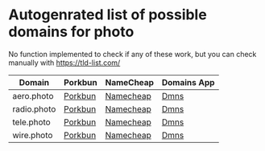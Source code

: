 # Autogenrated list of possible domains for photo

No function implemented to check if any of these work, but you can check manually with https://tld-list.com/

| Domain | Porkbun | NameCheap | Domains App |
|---|---|---|---|
| aero.photo | [Porkbun](https://porkbun.com/checkout/search?prb=e814663da1&tlds=&idnLanguage=&search=search&q=aero.photo) | [Namecheap](https://www.namecheap.com/domains/registration/results/?domain=aero.photo) | [Dmns](https://dmns.app/domains?q=aero.photo) |
| radio.photo | [Porkbun](https://porkbun.com/checkout/search?prb=e814663da1&tlds=&idnLanguage=&search=search&q=radio.photo) | [Namecheap](https://www.namecheap.com/domains/registration/results/?domain=radio.photo) | [Dmns](https://dmns.app/domains?q=radio.photo) |
| tele.photo | [Porkbun](https://porkbun.com/checkout/search?prb=e814663da1&tlds=&idnLanguage=&search=search&q=tele.photo) | [Namecheap](https://www.namecheap.com/domains/registration/results/?domain=tele.photo) | [Dmns](https://dmns.app/domains?q=tele.photo) |
| wire.photo | [Porkbun](https://porkbun.com/checkout/search?prb=e814663da1&tlds=&idnLanguage=&search=search&q=wire.photo) | [Namecheap](https://www.namecheap.com/domains/registration/results/?domain=wire.photo) | [Dmns](https://dmns.app/domains?q=wire.photo) |
